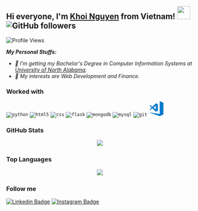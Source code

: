 ## Hi everyone, I'm [Khoi Nguyen](https://bit.ly/khoiuna) from Vietnam! <img src="https://raw.githubusercontent.com/TheDudeThatCode/TheDudeThatCode/master/Assets/Hi.gif" width=35 height=35> ![GitHub followers](https://img.shields.io/github/followers/khoiuna?style=social)

![Profile Views](https://komarev.com/ghpvc/?username=khoiuna&style=flat-square)

<em>

**My Personal Stuffs:**

- 💼 I’m getting my Bachelor's Degree in Computer Information Systems at [University of North Alabama](https://una.edu/).
- 🤔 My interests are Web Development and Finance.
  <br/>
  </em>

### Worked with

<code><img height="40" src="https://devicons.github.io/devicon/devicon.git/icons/python/python-original.svg" title="python"></code>
<code><img height="40" src="https://devicons.github.io/devicon/devicon.git/icons/html5/html5-original-wordmark.svg" title="html5"></code>
<code><img height="40" src="https://devicons.github.io/devicon/devicon.git/icons/css3/css3-original-wordmark.svg" title="css"></code>
<code><img height="40" src="https://www.vectorlogo.zone/logos/pocoo_flask/pocoo_flask-icon.svg" title="flask"></code>
<code><img height="40" src="https://devicons.github.io/devicon/devicon.git/icons/mongodb/mongodb-original-wordmark.svg" title="mongodb"></code>
<code><img height="40" src="https://devicons.github.io/devicon/devicon.git/icons/mysql/mysql-original-wordmark.svg" title="mysql"></code>
<code><img height="40" src="https://www.vectorlogo.zone/logos/git-scm/git-scm-icon.svg" title="git"></code>
<code><img height="40" src="https://raw.githubusercontent.com/github/explore/80688e429a7d4ef2fca1e82350fe8e3517d3494d/topics/visual-studio-code/visual-studio-code.png" title="vscode"></code>

### GitHub Stats

<p align="center">
  <a href = "https://github.com/khoiuna">
<img src="https://github-readme-stats-aj8vj7k8x.vercel.app/api?username=khoiuna&show_icons=true&title_color=ffc857&icon_color=8ac926&text_color=daf7dc&bg_color=151515&count_private=true&include_all_commits=true">
  </a>
 </p>

### Top Languages

<p align="center">
<a href = "https://github.com/khoiuna">
  <img src="https://github-readme-stats-aj8vj7k8x.vercel.app/api/top-langs/?username=khoiuna&layout=compact&title_color=ffc857&icon_color=8ac926&text_color=daf7dc&bg_color=151515&card_width=400">
</a>
</p>

### Follow me

[![Linkedin Badge](https://img.shields.io/badge/-khoiuna-blue?style=flat-circle&logo=Linkedin&logoColor=white&link=https://www.linkedin.com/in/khoiuna/)](https://www.linkedin.com/in/khoiuna/) [![Instagram Badge](https://img.shields.io/badge/-@khoi.una/-e02c73?style=flat-circle&labelColor=e02c73&logo=Instagram&logoColor=white&link=https://www.instagram.com/khoi.una/)](https://www.instagram.com/khoi.una/)
